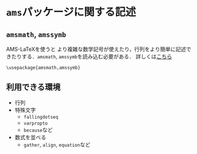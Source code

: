 # `ams`パッケージに関する記述
## `amsmath`, `amssymb`
AMS-LaTeXを使うと より複雑な数学記号が使えたり，行列をより簡単に記述できたりする．`amsmath`, `amssymb`を読み込む必要がある．
詳しくは[こちら](http://www.slis.tsukuba.ac.jp/~fujisawa.makoto.fu/cgi-bin/wiki/index.php?AMS-LaTeX)
```TeX
\usepackage{amsmath,amssymb}
```
## 利用できる環境
- 行列
- 特殊文字
  - `fallingdotseq`
  - `varpropto`
  - `because`など
- 数式を並べる
  - `gather`, `align`, `equation`など
